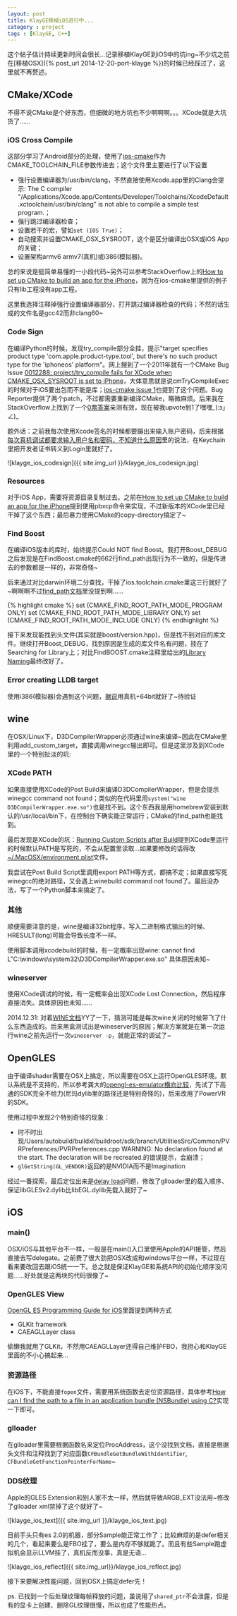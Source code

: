 ```yaml
---
layout: post
title: KlayGE移植iOS进行中...
category : project
tags : [KlayGE, C++]
---
```


这个帖子估计持续更新时间会很长...记录移植KlayGE到iOS中的坑ing~不少坑之前在[移植OSX]({% post_url 2014-12-20-port-klayge %})的时候已经踩过了，这里就不再赘述。

## CMake/XCode

不得不说CMake是个好东西，但细微的地方坑也不少啊啊啊。。。XCode就是大坑货了……

### iOS Cross Compile

这部分学习了Android部分的处理，使用了[ios-cmake](https://code.google.com/p/ios-cmake/)作为CMAKE_TOOLCHAIN_FILE参数传进去；这个文件里主要进行了以下设置

- 强行设置编译器为/usr/bin/clang，不然直接使用Xcode.app里的Clang会提示: The C compiler "/Applications/Xcode.app/Contents/Developer/Toolchains/XcodeDefault.xctoolchain/usr/bin/clang" is not able to compile a simple test program.；
- 强行跳过编译器检查；
- 设置若干的宏，譬如`set (IOS True)`；
- 自动搜索并设置CMAKE_OSX_SYSROOT，这个是区分编译出OSX或iOS App的关键；
- 设置架构armv6 armv7(真机)或i386(模拟器)。

总的来说是挺简单易懂的一小段代码~另外可以参考StackOverflow上的[How to set up CMake to build an app for the iPhone](http://stackoverflow.com/questions/822404/how-to-set-up-cmake-to-build-an-app-for-the-iphone)，因为在ios-cmake里提供的例子只有lib工程没有app工程。

这里我选择注释掉强行设置编译器部分，打开跳过编译器检查的代码；不然的话生成的文件名是gcc42而非clang60~

### Code Sign

在编译Python的时候，发现try_compile部分全挂，提示"target specifies product type 'com.apple.product-type.tool', but there's no such product type for the 'iphoneos' platform"。网上搜到了一个2011年就有一个CMake Bug Issue [0012288: project/try_compile fails for XCode when CMAKE_OSX_SYSROOT is set to iPhone](http://public.kitware.com/Bug/view.php?id=12288)，大体意思就是说cmTryCompileExec的时候对于iOS要出包而不能是库；[ios-cmake issue 1](https://code.google.com/p/ios-cmake/issues/detail?id=1)也提到了这个问题。Bug Reporter提供了两个patch，不过都需要重新编译CMake，略微麻烦。后来我在StackOverflow上找到了一个[0票答案](http://stackoverflow.com/a/24380608/1033338)亲测有效，现在被我upvote到1了嘿嘿\_(:з」∠)\_

题外话：之前我每次使用Xcode签名的时候都要蹦出来输入账户密码，后来根据[每次真机调试都要求输入用户名和密码，不知道什么原因](http://www.cocoachina.com/bbs/read.php?tid=256725)里的说法，在Keychain里把开发者证书转义到Login里就好了。

![klayge_ios_codesign]({{ site.img_url }}/klayge_ios_codesign.jpg)

### Resources

对于iOS App，需要将资源目录复制过去。之前在[How to set up CMake to build an app for the iPhone](http://stackoverflow.com/questions/822404/how-to-set-up-cmake-to-build-an-app-for-the-iphone)提到使用pbxcp命令来实现，不过新版本的XCode里已经干掉了这个东西；最后暴力使用CMake的copy-directory搞定了~

### Find Boost

在编译iOS版本的库时，始终提示Could NOT find Boost。我打开Boost_DEBUG之后发现是在FindBoost.cmake的662行find_path出现行为不一致的，但是传进去的参数都是一样的，非常奇怪~

后来通过对比darwin环境二分查找，干掉了ios.toolchain.cmake里这三行就好了~啊啊啊不过[find_path文档](http://www.cmake.org/cmake/help/v3.0/command/find_path.html)里没提到啊……

{% highlight cmake %}
set (CMAKE_FIND_ROOT_PATH_MODE_PROGRAM ONLY)
set (CMAKE_FIND_ROOT_PATH_MODE_LIBRARY ONLY)
set (CMAKE_FIND_ROOT_PATH_MODE_INCLUDE ONLY)
{% endhighlight %}

接下来发现能找到头文件(其实就是boost/version.hpp)，但是找不到对应的库文件。继续打开Boost_DEBUG，找到原因是生成的库文件名有问题，挂在了Searching for Library上；对比FindBOOST.cmake注释里给出的[Library Naming](http://www.boost.org/doc/libs/1_41_0/more/getting_started/windows.html#library-naming)最终改好了。

### Error creating LLDB target

使用i386(模拟器)会遇到这个问题，[据说](http://stackoverflow.com/questions/25088252/xcode-error-creating-lldb-target)用真机+64bit就好了~待验证

## wine

在OSX/Linux下，D3DCompilerWrapper必须通过wine来编译~因此在CMake里利用add_custom_target，直接调用winegcc输出即可。但是这里涉及到XCode里的一个特别扯淡的坑:

### XCode PATH

如果直接使用XCode的Post Build来编译D3DCompilerWrapper，但是会提示winegcc command not found；类似的在代码里用`system("wine D3DCompilerWrapper.exe.so")`也是找不到。这个东西我是用homebrew安装到默认的/usr/local/bin下，在控制台下确实能正常运行；CMake的find_path也能找到。

最后发现是XCode的坑：[Running Custom Scripts after Build](http://blog.manbolo.com/2012/04/25/xcode-4-vs-me-running-custom-scripts-after-build)提到XCode里运行的时候默认PATH是写死的，不会从配置里读取...如果要修改的话得改[~/.MacOSX/environment.plist](http://developer.apple.com/library/mac/#qa/qa1067/_index.html)文件。

我尝试在Post Build Script里调用export PATH等方式，都搞不定；如果直接写死winegcc的绝对路径，又会遇上winebuild command not found了。最后没办法，写了一个Python脚本来搞定了。

### 其他

顺便需要注意的是，wine是编译32bit程序，写入二进制格式输出的时候、HRESULT(long)可能会导致长度不一样。

使用脚本调用xcodebuild的时候，有一定概率出现wine: cannot find L"C:\\windows\\system32\\D3DCompilerWrapper.exe.so" 具体原因未知~

### wineserver

使用XCode调试的时候，有一定概率会出现XCode Lost Connection，然后程序直接消失。具体原因也未知……

2014.12.31: 对着[WINE文档](https://www.winehq.org/docs/wine)YY了一下，猜测可能是每次wine关闭的时候带飞了什么东西造成的。后来黑盒测试出是wineserver的原因；解决方案就是在第一次运行wine之前先运行一次`wineserver -p`，就能正常的调试了~

## OpenGLES

由于编译shader需要在OSX上搞定，所以需要在OSX上运行OpenGLES环境。默认系统是不支持的，所以参考龚大的[opengl-es-emulator横向比较](http://www.klayge.org/2011/04/20/opengl-es-emulator%E6%A8%AA%E5%90%91%E6%AF%94%E8%BE%83/)，先试了下高通的SDK完全不给力(尼玛dylib里的路径还是特别奇怪的)，后来改用了PowerVR的SDK。

使用过程中发现2个特别奇怪的现象：

- 时不时出现/Users/autobuild/buildxl/buildroot/sdk/branch/UtilitiesSrc/Common/PVRPreferences/PVRPreferences.cpp WARNING: No declaration found at the start. The declaration will be recreated.的错误提示，会崩溃；
- `glGetString(GL_VENDOR)`返回的是NVIDIA而不是Imagination

经过一番探索，最后定位出来是[delay load](http://forum.imgtec.com/discussion/comment/18323#Comment_18323)问题，修改了glloader里的载入顺序、保证libGLESv2.dylib比libEGL.dylib先载入就好了~

## iOS

### main()

OSX/iOS与其他平台不一样，一般是在main()入口里使用Apple的API接管，然后直接去写delegate。之前费了很大劲把OSX改成和windows平台一样，不过现在看来要改回去跟iOS统一一下。总之就是保证KlayGE和系统API的初始化顺序没问题……好处就是这两块的代码很像了~

### OpenGLES View

[OpenGL ES Programming Guide for iOS](https://developer.apple.com/library/ios/documentation/3DDrawing/Conceptual/OpenGLES_ProgrammingGuide/OpenGLESontheiPhone/OpenGLESontheiPhone.html)里面提到两种方式

- GLKit framework
- CAEAGLLayer class

偷懒我就用了GLKit，不然用CAEAGLLayer还得自己维护FBO，我担心和KlayGE里面的不小心搞起来...

### 资源路径

在iOS下，不能直接`fopen`文件，需要用系统函数去定位资源路径，具体参考[How can I find the path to a file in an application bundle (NSBundle) using C?](http://stackoverflow.com/questions/8768217/how-can-i-find-the-path-to-a-file-in-an-application-bundle-nsbundle-using-c)实现一下即可。

### glloader

在glloader里需要根据函数名来定位ProcAddress，这个没找到文档，直接是根据头文件和注释找到了对应函数`CFBundleGetBundleWithIdentifier`, `CFBundleGetFunctionPointerForName`~

### DDS纹理

Apple的GLES Extension和别人家不太一样，然后就导致ARGB_EXT没法用~修改了glloader xml禁掉了这个就好了~

![klayge_ios_text]({{ site.img_url }}/klayge_ios_text.jpg)

目前手头只有es 2.0的机器，部分Sample能正常工作了；比较麻烦的是defer相关的几个，看起来要么是FBO挂了，要么是内存不够就跪了。而且有些Sample跑虚拟机会显示LLVM挂了，真机反而没事，真是无语...

![klayge_ios_reflect]({{ site.img_url}}/klayge_ios_reflect.jpg)

接下来要解决性能问题，回到OSX上搞定defer先！

ps. 已找到一个后处理纹理每帧释放的问题，虽说用了`shared_ptr`不会泄露，但是有的显卡上创建、删除GL纹理很慢，所以也成了性能热点。